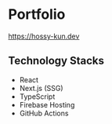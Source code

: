 # Portfolio

<https://hossy-kun.dev>

## Technology Stacks

- React
- Next.js (SSG)
- TypeScript
- Firebase Hosting
- GitHub Actions
